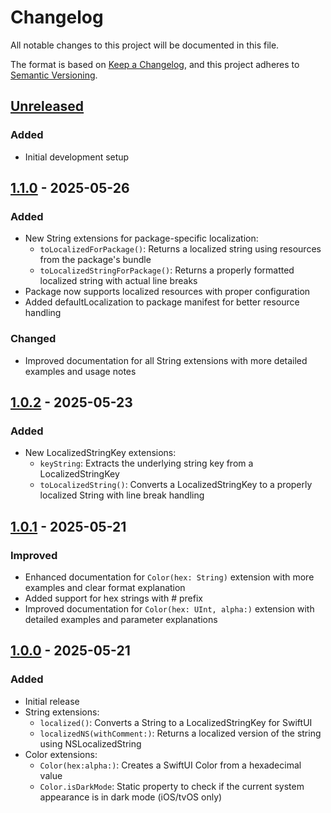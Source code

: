 # Changelog

All notable changes to this project will be documented in this file.

The format is based on [Keep a Changelog](https://keepachangelog.com/en/1.0.0/),
and this project adheres to [Semantic Versioning](https://semver.org/spec/v2.0.0.html).

## [Unreleased]

### Added
- Initial development setup

## [1.1.0] - 2025-05-26

### Added
- New String extensions for package-specific localization:
  - `toLocalizedForPackage()`: Returns a localized string using resources from the package's bundle
  - `toLocalizedStringForPackage()`: Returns a properly formatted localized string with actual line breaks
- Package now supports localized resources with proper configuration
- Added defaultLocalization to package manifest for better resource handling

### Changed
- Improved documentation for all String extensions with more detailed examples and usage notes

## [1.0.2] - 2025-05-23

### Added
- New LocalizedStringKey extensions:
  - `keyString`: Extracts the underlying string key from a LocalizedStringKey
  - `toLocalizedString()`: Converts a LocalizedStringKey to a properly localized String with line break handling

## [1.0.1] - 2025-05-21

### Improved
- Enhanced documentation for `Color(hex: String)` extension with more examples and clear format explanation
- Added support for hex strings with # prefix
- Improved documentation for `Color(hex: UInt, alpha:)` extension with detailed examples and parameter explanations

## [1.0.0] - 2025-05-21

### Added
- Initial release
- String extensions:
  - `localized()`: Converts a String to a LocalizedStringKey for SwiftUI
  - `localizedNS(withComment:)`: Returns a localized version of the string using NSLocalizedString
- Color extensions:
  - `Color(hex:alpha:)`: Creates a SwiftUI Color from a hexadecimal value
  - `Color.isDarkMode`: Static property to check if the current system appearance is in dark mode (iOS/tvOS only)

[Unreleased]: https://github.com/nothing-to-add/swift-custom-extensions/compare/v1.1.0...HEAD
[1.1.0]: https://github.com/nothing-to-add/swift-custom-extensions/compare/v1.0.2...v1.1.0
[1.0.2]: https://github.com/nothing-to-add/swift-custom-extensions/compare/v1.0.1...v1.0.2
[1.0.1]: https://github.com/nothing-to-add/swift-custom-extensions/compare/v1.0.0...v1.0.1
[1.0.0]: https://github.com/nothing-to-add/swift-custom-extensions/releases/tag/v1.0.0
